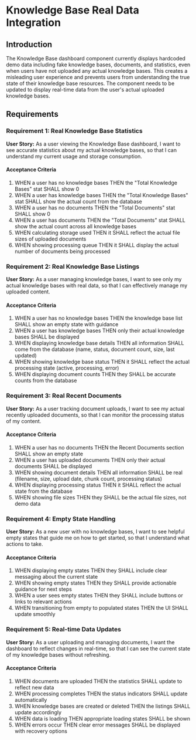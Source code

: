 # Knowledge Base Real Data Integration

## Introduction

The Knowledge Base dashboard component currently displays hardcoded demo data including fake knowledge bases, documents, and statistics, even when users have not uploaded any actual knowledge bases. This creates a misleading user experience and prevents users from understanding the true state of their knowledge base resources. The component needs to be updated to display real-time data from the user's actual uploaded knowledge bases.

## Requirements

### Requirement 1: Real Knowledge Base Statistics

**User Story:** As a user viewing the Knowledge Base dashboard, I want to see accurate statistics about my actual knowledge bases, so that I can understand my current usage and storage consumption.

#### Acceptance Criteria

1. WHEN a user has no knowledge bases THEN the "Total Knowledge Bases" stat SHALL show 0
2. WHEN a user has knowledge bases THEN the "Total Knowledge Bases" stat SHALL show the actual count from the database
3. WHEN a user has no documents THEN the "Total Documents" stat SHALL show 0
4. WHEN a user has documents THEN the "Total Documents" stat SHALL show the actual count across all knowledge bases
5. WHEN calculating storage used THEN it SHALL reflect the actual file sizes of uploaded documents
6. WHEN showing processing queue THEN it SHALL display the actual number of documents being processed

### Requirement 2: Real Knowledge Base Listings

**User Story:** As a user managing knowledge bases, I want to see only my actual knowledge bases with real data, so that I can effectively manage my uploaded content.

#### Acceptance Criteria

1. WHEN a user has no knowledge bases THEN the knowledge base list SHALL show an empty state with guidance
2. WHEN a user has knowledge bases THEN only their actual knowledge bases SHALL be displayed
3. WHEN displaying knowledge base details THEN all information SHALL come from the database (name, status, document count, size, last updated)
4. WHEN showing knowledge base status THEN it SHALL reflect the actual processing state (active, processing, error)
5. WHEN displaying document counts THEN they SHALL be accurate counts from the database

### Requirement 3: Real Recent Documents

**User Story:** As a user tracking document uploads, I want to see my actual recently uploaded documents, so that I can monitor the processing status of my content.

#### Acceptance Criteria

1. WHEN a user has no documents THEN the Recent Documents section SHALL show an empty state
2. WHEN a user has uploaded documents THEN only their actual documents SHALL be displayed
3. WHEN showing document details THEN all information SHALL be real (filename, size, upload date, chunk count, processing status)
4. WHEN displaying processing status THEN it SHALL reflect the actual state from the database
5. WHEN showing file sizes THEN they SHALL be the actual file sizes, not demo data

### Requirement 4: Empty State Handling

**User Story:** As a new user with no knowledge bases, I want to see helpful empty states that guide me on how to get started, so that I understand what actions to take.

#### Acceptance Criteria

1. WHEN displaying empty states THEN they SHALL include clear messaging about the current state
2. WHEN showing empty states THEN they SHALL provide actionable guidance for next steps
3. WHEN a user sees empty states THEN they SHALL include buttons or links to relevant actions
4. WHEN transitioning from empty to populated states THEN the UI SHALL update smoothly

### Requirement 5: Real-time Data Updates

**User Story:** As a user uploading and managing documents, I want the dashboard to reflect changes in real-time, so that I can see the current state of my knowledge bases without refreshing.

#### Acceptance Criteria

1. WHEN documents are uploaded THEN the statistics SHALL update to reflect new data
2. WHEN processing completes THEN the status indicators SHALL update automatically
3. WHEN knowledge bases are created or deleted THEN the listings SHALL update accordingly
4. WHEN data is loading THEN appropriate loading states SHALL be shown
5. WHEN errors occur THEN clear error messages SHALL be displayed with recovery options
